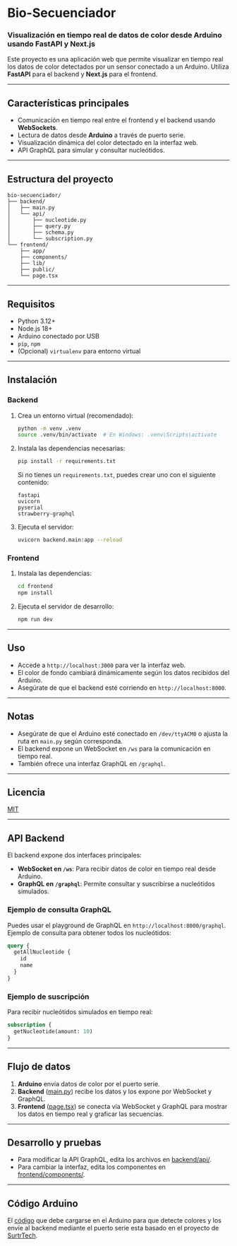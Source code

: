 # Bio-Secuenciador  
### Visualización en tiempo real de datos de color desde Arduino usando FastAPI y Next.js

Este proyecto es una aplicación web que permite visualizar en tiempo real los datos de color detectados por un sensor conectado a un Arduino. Utiliza **FastAPI** para el backend y **Next.js** para el frontend.

---

## Características principales

- Comunicación en tiempo real entre el frontend y el backend usando **WebSockets**.
- Lectura de datos desde **Arduino** a través de puerto serie.
- Visualización dinámica del color detectado en la interfaz web.
- API GraphQL para simular y consultar nucleótidos.

---

## Estructura del proyecto

```
bio-secuenciador/
├── backend/
│   ├── main.py
│   └── api/
│       ├── nucleotide.py
│       ├── query.py
│       ├── schema.py
│       └── subscription.py
└── frontend/
    ├── app/
    ├── components/
    ├── lib/
    ├── public/
    └── page.tsx
```

---

## Requisitos

- Python 3.12+
- Node.js 18+
- Arduino conectado por USB
- `pip`, `npm`
- (Opcional) `virtualenv` para entorno virtual

---

## Instalación

### Backend

1. Crea un entorno virtual (recomendado):

   ```bash
   python -m venv .venv
   source .venv/bin/activate  # En Windows: .venv\Scripts\activate
   ```

2. Instala las dependencias necesarias:

   ```bash
   pip install -r requirements.txt
   ```

   Si no tienes un `requirements.txt`, puedes crear uno con el siguiente contenido:

   ```
   fastapi
   uvicorn
   pyserial
   strawberry-graphql
   ```

3. Ejecuta el servidor:

   ```bash
   uvicorn backend.main:app --reload
   ```

### Frontend

1. Instala las dependencias:

   ```bash
   cd frontend
   npm install
   ```

2. Ejecuta el servidor de desarrollo:

   ```bash
   npm run dev
   ```

---

## Uso

- Accede a `http://localhost:3000` para ver la interfaz web.
- El color de fondo cambiará dinámicamente según los datos recibidos del Arduino.
- Asegúrate de que el backend esté corriendo en `http://localhost:8000`.

---

## Notas

- Asegúrate de que el Arduino esté conectado en `/dev/ttyACM0` o ajusta la ruta en `main.py` según corresponda.
- El backend expone un WebSocket en `/ws` para la comunicación en tiempo real.
- También ofrece una interfaz GraphQL en `/graphql`.

---

## Licencia

[MIT](./LICENSE)

---

## API Backend

El backend expone dos interfaces principales:

- **WebSocket en `/ws`**: Para recibir datos de color en tiempo real desde Arduino.
- **GraphQL en `/graphql`**: Permite consultar y suscribirse a nucleótidos simulados.

### Ejemplo de consulta GraphQL

Puedes usar el playground de GraphQL en `http://localhost:8000/graphql`.  
Ejemplo de consulta para obtener todos los nucleótidos:

```graphql
query {
  getAllNucleotide {
    id
    name
  }
}
```

### Ejemplo de suscripción

Para recibir nucleótidos simulados en tiempo real:

```graphql
subscription {
  getNucleotide(amount: 10)
}
```

---

## Flujo de datos

1. **Arduino** envía datos de color por el puerto serie.
2. **Backend** ([main.py](backend/main.py)) recibe los datos y los expone por WebSocket y GraphQL.
3. **Frontend** ([page.tsx](frontend/app/page.tsx)) se conecta vía WebSocket y GraphQL para mostrar los datos en tiempo real y graficar las secuencias.

---

## Desarrollo y pruebas

- Para modificar la API GraphQL, edita los archivos en [backend/api/](backend/api/).
- Para cambiar la interfaz, edita los componentes en [frontend/components/](frontend/components/).
---

## Código Arduino

El [código](arduino.ino) que debe cargarse en el Arduino para que detecte colores y los envíe al backend mediante el puerto serie esta basado en el proyecto de  [SurtrTech](https://projecthub.arduino.cc/SurtrTech/color-detection-using-tcs3200230-a1e463).